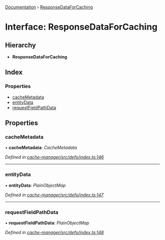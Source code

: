 [Documentation](../README.md) › [ResponseDataForCaching](responsedataforcaching.md)

# Interface: ResponseDataForCaching

## Hierarchy

* **ResponseDataForCaching**

## Index

### Properties

* [cacheMetadata](responsedataforcaching.md#cachemetadata)
* [entityData](responsedataforcaching.md#entitydata)
* [requestFieldPathData](responsedataforcaching.md#requestfieldpathdata)

## Properties

###  cacheMetadata

• **cacheMetadata**: *CacheMetadata*

*Defined in [cache-manager/src/defs/index.ts:146](https://github.com/badbatch/graphql-box/blob/e00219a/packages/cache-manager/src/defs/index.ts#L146)*

___

###  entityData

• **entityData**: *PlainObjectMap*

*Defined in [cache-manager/src/defs/index.ts:147](https://github.com/badbatch/graphql-box/blob/e00219a/packages/cache-manager/src/defs/index.ts#L147)*

___

###  requestFieldPathData

• **requestFieldPathData**: *PlainObjectMap*

*Defined in [cache-manager/src/defs/index.ts:148](https://github.com/badbatch/graphql-box/blob/e00219a/packages/cache-manager/src/defs/index.ts#L148)*
